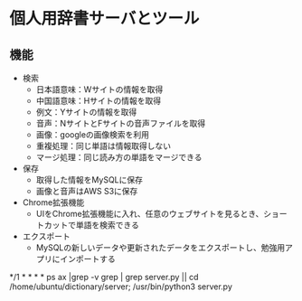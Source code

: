 # 個人用辞書サーバとツール

## 機能
- 検索
  - 日本語意味：Wサイトの情報を取得
  - 中国語意味：Hサイトの情報を取得
  - 例文：Yサイトの情報を取得
  - 音声：NサイトとFサイトの音声ファイルを取得
  - 画像：googleの画像検索を利用
  - 重複処理：同じ単語は情報取得しない
  - マージ処理：同じ読み方の単語をマージできる
- 保存
  - 取得した情報をMySQLに保存
  - 画像と音声はAWS S3に保存
- Chrome拡張機能
  - UIをChrome拡張機能に入れ、任意のウェブサイトを見るとき、ショートカットで単語を検索できる
- エクスポート
  - MySQLの新しいデータや更新されたデータをエクスポートし、勉強用アプリにインポートする


*/1 * * * * ps ax |grep -v grep | grep server.py || cd /home/ubuntu/dictionary/server; /usr/bin/python3 server.py

